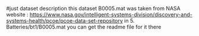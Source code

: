 #just dataset description
this dataset B0005.mat was taken from NASA website : https://www.nasa.gov/intelligent-systems-division/discovery-and-systems-health/pcoe/pcoe-data-set-repository
in 5. Batteries/bt1/B0005.mat
you can get the readme file for it there
